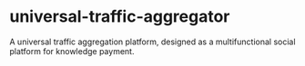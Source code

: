 # universal-traffic-aggregator
A universal traffic aggregation platform, designed as a multifunctional social platform for knowledge payment.
